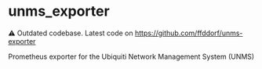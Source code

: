 # unms_exporter

:warning: Outdated codebase. Latest code on https://github.com/ffddorf/unms-exporter

Prometheus exporter for the Ubiquiti Network Management System (UNMS)
